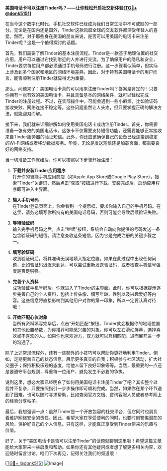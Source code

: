 **美国电话卡可以注册Tinder吗？——让你轻松开启社交新体验[[TG💪+ @donk5151](https://t.me/s/donk5151)]**

在当今这个数字化时代，手机社交软件已经成为我们日常生活中不可或缺的一部分。无论是在国内还是国外，Tinder这款风靡全球的交友软件都深受年轻人的喜爱。然而，对于那些身在美国的朋友来说，是否可以用美国的电话卡来注册Tinder呢？这是一个值得探讨的话题。

首先，我们需要了解Tinder的基本注册流程。Tinder是一款基于地理位置的社交应用，用户可以通过它找到附近的人并进行交流。为了确保用户的隐私和安全，Tinder要求每位用户都必须通过手机号码进行注册。这一步骤看似简单，但实际上涉及到多个国家和地区的网络环境差异。因此，对于持有美国电话卡的用户而言，能否顺利注册Tinder就显得尤为重要。

那么，问题来了：美国电话卡真的可以用来注册Tinder吗？答案是肯定的！只要你拥有一张有效的美国电话卡，并且具备基本的网络条件，就可以轻松完成Tinder的注册过程。不过，在实际操作中，可能会遇到一些小麻烦，比如验证码接收失败、网络连接不稳定等。这些问题虽然让人头疼，但只要掌握正确的解决方法，就能迎刃而解。

接下来，我们就来详细讲解如何使用美国电话卡成功注册Tinder。首先，你需要准备一张有效的美国电话卡。这张卡不仅需要支持短信功能，还需要能够正常接收来自Tinder服务器的验证短信。此外，你还应该确保自己的设备已经连接到稳定的Wi-Fi网络或者移动数据服务。毕竟，无论是发送短信还是加载页面，都需要良好的网络支持。

当一切准备工作就绪后，你可以按照以下步骤开始注册：

1. **下载并安装Tinder应用程序**  
   打开你的智能手机应用商店（如Apple App Store或Google Play Store），搜索“Tinder”关键词，然后点击“获取”按钮进行下载。安装完成后，启动应用程序即可进入主界面。

2. **输入手机号码**  
   在Tinder登录页面上，你会看到一个提示框，要求你输入自己的手机号码。在这里，请务必填写你所持有的美国电话号码，否则可能会导致后续验证失败。

3. **等待验证码**  
   输入完手机号码之后，点击“继续”按钮，系统会自动向你提供的号码发送一条包含验证码的短信。请注意查收这条短信，因为它是完成注册的关键步骤之一。

4. **填写验证码**  
   收到验证码后，将其准确无误地填入指定位置。如果在此过程中出现任何问题，比如验证码迟迟未到达，可以尝试重新发送验证码，或者检查手机信号强度是否足够强。

5. **完善个人资料**  
   成功验证手机号码后，你就进入了Tinder的主界面。此时，你可以根据提示逐步完善自己的个人资料，包括上传头像、填写年龄、性别以及兴趣爱好等内容。这些信息将直接影响到其他用户对你的第一印象，所以一定要认真对待哦！

6. **开始匹配心仪对象**  
   当所有资料填写完毕后，点击“开始匹配”按钮，Tinder就会根据你的地理位置和其他设置参数，为你推荐可能感兴趣的对象。你可以左右滑动屏幕，选择喜欢或不喜欢的人。如果你也喜欢对方，双方就可以互相匹配，进而展开进一步的沟通了。

除了上述常规流程外，还有一些额外的小技巧可以帮助你更好地利用Tinder。例如，定期更新自己的状态信息，展示更多真实的自我；积极参与社区活动，扩大社交圈子；保持积极乐观的态度，给他人留下良好印象等等。当然，最重要的一点还是要遵守平台规则，尊重每一位用户，避免发生不必要的争执。

说到这里，想必大家已经明白了如何用美国电话卡注册Tinder了吧？其实整个过程并不复杂，只要按照指引一步步操作即可顺利完成。当然，如果你在某个环节遇到了困难，也可以随时寻求帮助，比如查阅官方文档、咨询客服人员或者参考网上的经验分享帖子。

最后，我想强调一点：虽然Tinder是一个开放包容的社交平台，但它同时也肩负着维护网络安全的责任。因此，希望大家在享受便利的同时，也要时刻警惕潜在的风险，保护好自己的个人信息。只有这样，才能真正享受到Tinder带来的乐趣与价值。

好了，关于“美国电话卡是否可以注册Tinder”的话题就聊到这里啦！希望这篇文章能给大家带来一些启发和帮助。如果你还有其他疑问或者想了解更多相关内容，欢迎随时留言讨论。咱们下次再见，记得关注我们的频道哦！

[[TG💪+ @donk5151](https://t.me/s/donk5151) ![Image](https://i.postimg.cc/rwNCRYN7/Snipaste-2025-04-30-17-27-05.png)]